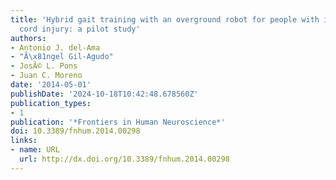 ```yaml
---
title: 'Hybrid gait training with an overground robot for people with incomplete spinal
  cord injury: a pilot study'
authors:
- Antonio J. del-Ama
- "Ã\x81ngel Gil-Agudo"
- JosÃ© L. Pons
- Juan C. Moreno
date: '2014-05-01'
publishDate: '2024-10-18T10:42:48.678560Z'
publication_types:
- 1
publication: '*Frontiers in Human Neuroscience*'
doi: 10.3389/fnhum.2014.00298
links:
- name: URL
  url: http://dx.doi.org/10.3389/fnhum.2014.00298
---
```

